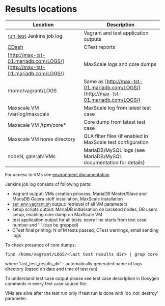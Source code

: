 # Results locations

| Location | Description |
|----------|-------------|
|[run_test](http://max-tst-01.mariadb.com:8089/view/test/job/run_test/) Jenkins job log|Vagrant and test application outputs|
|[CDash](jenkins.engskysql.com/CDash/index.php?project=MaxScale)|CTest reports|
|[http://max-tst-01.mariadb.com/LOGS/](http://max-tst-01.mariadb.com/LOGS/)|MaxScale logs and core dumps|
|/home/vagrant/LOGS|Same as [http://max-tst-01.mariadb.com/LOGS/](http://max-tst-01.mariadb.com/LOGS/)|
|Maxscale VM /var/log/maxscale|MaxScale log from latest test case|
|Maxscale VM /tpm/core*|Core dump from latest test case|
|Maxscale VM home directory|QLA filter files (if enabled in MaxScale test configuration|
|nodeN, galeraN VMs|MariaDB/MySQL logs (see MariaDB/MySQL documentation for details)|

For access to VMs see [environment documentation](ENV_SETUP.md#access-vms)

Jenkins job log consists of following parts:
* Vagrant output: VMs creation priocess, MariaDB Master/Slave and MariaDB Galera stuff installation, MaxScale installation
* [set_env_vagrant.sh](https://github.com/mariadb-corporation/build-scripts-vagrant/blob/master/test/set_env_vagrant.sh) output: retrieval of all VM parameters 
* setup scripts output: MariaDB initialisation on backend nodes, DB users setup, enabling core dump on MaxScale VM
* test application output for all tests: eevry line starts from test case number and ':' (can be grepped)
* CTest final printing: N of M tests passed, CTest warnings, email sending logs 

To check presence of core dumps:
<pre>
find /home/vagrant/LOGS/&lt;last_test_results_dir&gt; | grep core
</pre>

where 'last_test_results_dir' - automatically generated name of logs directory (based on date and time of test run)

To understand test case output please see test case description in Doxygen comments in every test case source file.

VMs are alive after the test run only if test run is done with 'do_not_destroy' parameter.
